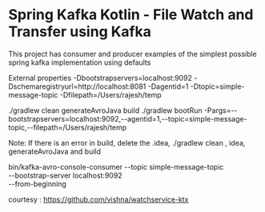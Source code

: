 # Spring Kafka Kotlin - File Watch and Transfer using Kafka

This project has consumer and producer examples of the simplest possible
spring kafka implementation using defaults 

External properties
-Dbootstrapservers=localhost\:9092 -Dschemaregistryurl=http://localhost:8081 -Dagentid=1 -Dtopic=simple-message-topic -Dfilepath=/Users/rajesh/temp

./gradlew clean generateAvroJava build
./gradlew bootRun -Pargs=--bootstrapservers=localhost\:9092,--agentid=1,--topic=simple-message-topic,--filepath=/Users/rajesh/temp

Note: If there is an error in build, delete the .idea, ./gradlew clean , idea, generateAvroJava and build

bin/kafka-avro-console-consumer --topic simple-message-topic \
                 --bootstrap-server localhost:9092 \
                 --from-beginning
                 
courtesy : https://github.com/vishna/watchservice-ktx